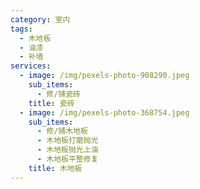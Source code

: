 ```yaml
---
category: 室内
tags:
  - 木地板
  - 油漆
  - 补墙
services:
  - image: /img/pexels-photo-908290.jpeg
    sub_items:
      - 修/铺瓷砖
    title: 瓷砖
  - image: /img/pexels-photo-368754.jpeg
    sub_items:
      - 修/铺木地板
      - 木地板打磨抛光
      - 木地板抛光上油
      - 木地板平整修复
    title: 木地板
---
```


